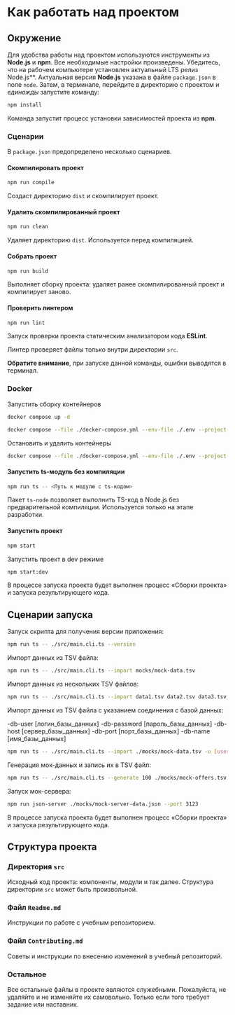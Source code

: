 # Как работать над проектом

## Окружение

Для удобства работы над проектом используются инструменты из **Node.js** и **npm**. Все необходимые настройки произведены. Убедитесь, что на рабочем компьютере установлен актуальный LTS релиз Node.js**. Актуальная версия **Node.js** указана в файле `package.json` в поле `node`. Затем, в терминале, перейдите в директорию с проектом и _единожды_ запустите команду:

```bash
npm install
```

Команда запустит процесс установки зависимостей проекта из **npm**.

### Сценарии

В `package.json` предопределено несколько сценариев.

#### Скомпилировать проект

```bash
npm run compile
```

Создаст директорию `dist` и скомпилирует проект.

#### Удалить скомпилированный проект

```bash
npm run clean
```

Удаляет директорию `dist`. Используется перед компиляцией.

#### Собрать проект

```bash
npm run build
```

Выполняет сборку проекта: удаляет ранее скомпилированный проект и компилирует заново.

#### Проверить линтером

```bash
npm run lint
```

Запуск проверки проекта статическим анализатором кода **ESLint**.

Линтер проверяет файлы только внутри директории `src`.

**Обратите внимание**, при запуске данной команды, ошибки выводятся в терминал.

### Docker

Запустить сборку контейнеров

```bash
docker compose up -d
```

```bash
docker compose --file ./docker-compose.yml --env-file ./.env --project-name \"six-cities\" up -d
```

Остановить и удалить контейнеры

```bash
docker compose --file ./docker-compose.yml --env-file ./.env --project-name \"six-cities\" down
```

#### Запустить ts-модуль без компиляции

```bash
npm run ts -- <Путь к модулю с ts-кодом>
```

Пакет `ts-node` позволяет выполнить TS-код в Node.js без предварительной компиляции. Используется только на этапе разработки.

#### Запустить проект

```bash
npm start
```

Запустить проект в dev режиме

```bash
npm start:dev
```

В процессе запуска проекта будет выполнен процесс «Сборки проекта» и запуска результирующего кода.

## Сценарии запуска

Запуск скрипта для получения версии приложения:

```bash
npm run ts -- ./src/main.cli.ts --version
```

Импорт данных из TSV файла:

```bash
npm run ts -- ./src/main.cli.ts --import mocks/mock-data.tsv
```

Импорт данных из нескольких TSV файлов:

```bash
npm run ts -- ./src/main.cli.ts --import data1.tsv data2.tsv data3.tsv
```

Импорт данных из TSV файла с указанием соединения с базой данных:

-db-user [логин_базы_данных]
-db-password [пароль_базы_данных]
-db-host [сервер_базы_данных]
-db-port [порт_базы_данных]
-db-name [имя_базы_данных]

```bash
npm run ts -- ./src/main.cli.ts --import ./mocks/mock-data.tsv -u [user] -p [password] -h [host] -P [port] -n [dbname]
```

Генерация мок-данных и запись их в TSV файл:

```bash
npm run ts -- ./src/main.cli.ts --generate 100 ./mocks/mock-offers.tsv http://localhost:3123/api
```

Запуск мок-сервера:

```bash
npm run json-server ./mocks/mock-server-data.json --port 3123
```

В процессе запуска проекта будет выполнен процесс «Сборки проекта» и запуска результирующего кода.

## Структура проекта

### Директория `src`

Исходный код проекта: компоненты, модули и так далее. Структура директории `src` может быть произвольной.

### Файл `Readme.md`

Инструкции по работе с учебным репозиторием.

### Файл `Contributing.md`

Советы и инструкции по внесению изменений в учебный репозиторий.

### Остальное

Все остальные файлы в проекте являются служебными. Пожалуйста, не удаляйте и не изменяйте их самовольно. Только если того требует задание или наставник.

